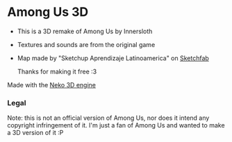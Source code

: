 # Among Us 3D
- This is a 3D remake of Among Us by Innersloth
- Textures and sounds are from the original game
- Map made by "Sketchup Aprendizaje Latinoamerica" on [Sketchfab](https://sketchfab.com/3d-models/among-us-map-the-skeld-59a93886f9e74ff6836dff0c269da45f)

  Thanks for making it free :3

Made with the [Neko 3D engine](https://github.com/Twometer/neko-engine)


### Legal
Note: this is not an official version of Among Us, nor does it intend any copyright infringement
of it. I'm just a fan of Among Us and wanted to make a 3D version of it :P